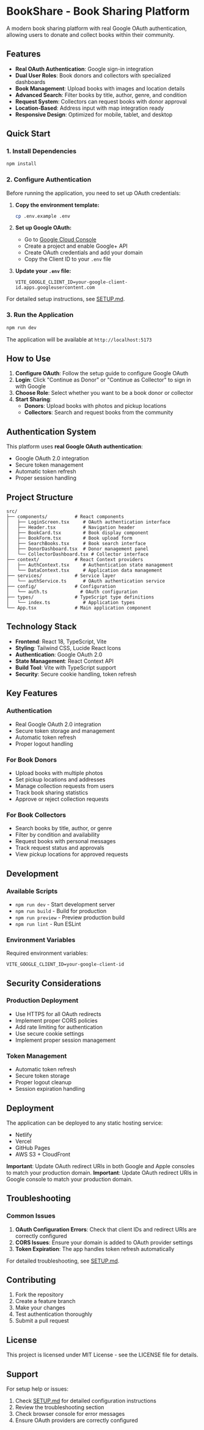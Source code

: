 # BookShare - Book Sharing Platform

A modern book sharing platform with real Google OAuth authentication, allowing users to donate and collect books within their community.

## Features

- **Real OAuth Authentication**: Google sign-in integration
- **Dual User Roles**: Book donors and collectors with specialized dashboards
- **Book Management**: Upload books with images and location details
- **Advanced Search**: Filter books by title, author, genre, and condition
- **Request System**: Collectors can request books with donor approval
- **Location-Based**: Address input with map integration ready
- **Responsive Design**: Optimized for mobile, tablet, and desktop

## Quick Start

### 1. Install Dependencies

```bash
npm install
```

### 2. Configure Authentication

Before running the application, you need to set up OAuth credentials:

1. **Copy the environment template:**
   ```bash
   cp .env.example .env
   ```

2. **Set up Google OAuth:**
   - Go to [Google Cloud Console](https://console.developers.google.com/)
   - Create a project and enable Google+ API
   - Create OAuth credentials and add your domain
   - Copy the Client ID to your `.env` file

3. **Update your `.env` file:**
   ```env
   VITE_GOOGLE_CLIENT_ID=your-google-client-id.apps.googleusercontent.com
   ```

For detailed setup instructions, see [SETUP.md](SETUP.md).

### 3. Run the Application

```bash
npm run dev
```

The application will be available at `http://localhost:5173`

## How to Use

1. **Configure OAuth**: Follow the setup guide to configure Google OAuth
2. **Login**: Click "Continue as Donor" or "Continue as Collector" to sign in with Google
3. **Choose Role**: Select whether you want to be a book donor or collector
4. **Start Sharing**: 
   - **Donors**: Upload books with photos and pickup locations
   - **Collectors**: Search and request books from the community

## Authentication System

This platform uses **real Google OAuth authentication**:

- Google OAuth 2.0 integration
- Secure token management
- Automatic token refresh
- Proper session handling

## Project Structure

```
src/
├── components/          # React components
│   ├── LoginScreen.tsx     # OAuth authentication interface
│   ├── Header.tsx          # Navigation header
│   ├── BookCard.tsx        # Book display component
│   ├── BookForm.tsx        # Book upload form
│   ├── SearchBooks.tsx     # Book search interface
│   ├── DonorDashboard.tsx  # Donor management panel
│   └── CollectorDashboard.tsx # Collector interface
├── context/             # React Context providers
│   ├── AuthContext.tsx     # Authentication state management
│   └── DataContext.tsx     # Application data management
├── services/            # Service layer
│   └── authService.ts      # OAuth authentication service
├── config/              # Configuration
│   └── auth.ts            # OAuth configuration
├── types/               # TypeScript type definitions
│   └── index.ts            # Application types
└── App.tsx              # Main application component
```

## Technology Stack

- **Frontend**: React 18, TypeScript, Vite
- **Styling**: Tailwind CSS, Lucide React Icons
- **Authentication**: Google OAuth 2.0
- **State Management**: React Context API
- **Build Tool**: Vite with TypeScript support
- **Security**: Secure cookie handling, token refresh

## Key Features

### Authentication
- Real Google OAuth 2.0 integration
- Secure token storage and management
- Automatic token refresh
- Proper logout handling

### For Book Donors
- Upload books with multiple photos
- Set pickup locations and addresses
- Manage collection requests from users
- Track book sharing statistics
- Approve or reject collection requests

### For Book Collectors
- Search books by title, author, or genre
- Filter by condition and availability
- Request books with personal messages
- Track request status and approvals
- View pickup locations for approved requests

## Development

### Available Scripts

- `npm run dev` - Start development server
- `npm run build` - Build for production
- `npm run preview` - Preview production build
- `npm run lint` - Run ESLint

### Environment Variables

Required environment variables:

```env
VITE_GOOGLE_CLIENT_ID=your-google-client-id
```

## Security Considerations

### Production Deployment
- Use HTTPS for all OAuth redirects
- Implement proper CORS policies
- Add rate limiting for authentication
- Use secure cookie settings
- Implement proper session management

### Token Management
- Automatic token refresh
- Secure token storage
- Proper logout cleanup
- Session expiration handling

## Deployment

The application can be deployed to any static hosting service:

- Netlify
- Vercel
- GitHub Pages
- AWS S3 + CloudFront

**Important**: Update OAuth redirect URIs in both Google and Apple consoles to match your production domain.
**Important**: Update OAuth redirect URIs in Google console to match your production domain.

## Troubleshooting

### Common Issues

1. **OAuth Configuration Errors**: Check that client IDs and redirect URIs are correctly configured
2. **CORS Issues**: Ensure your domain is added to OAuth provider settings
3. **Token Expiration**: The app handles token refresh automatically

For detailed troubleshooting, see [SETUP.md](SETUP.md).

## Contributing

1. Fork the repository
2. Create a feature branch
3. Make your changes
4. Test authentication thoroughly
5. Submit a pull request

## License

This project is licensed under MIT License - see the LICENSE file for details.

## Support

For setup help or issues:
1. Check [SETUP.md](SETUP.md) for detailed configuration instructions
2. Review the troubleshooting section
3. Check browser console for error messages
4. Ensure OAuth providers are correctly configured
